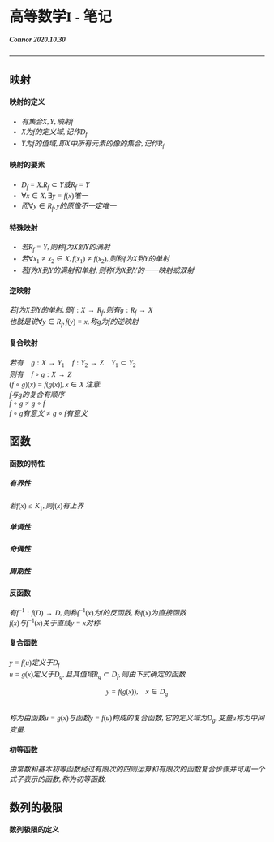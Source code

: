 # <font face="宋体">高等数学I - 笔记
##### Connor 2020.10.30
---
## 映射
#### 映射的定义
* $有集合X,Y,映射f$
* $X为f的定义域,记作D_f$
* $Y为f的值域,即X中所有元素的像的集合,记作R_f$
#### 映射的要素
* $D_f = X$,$R_f \subset Y 或 R_f = Y$
* $\forall x \in X, \exists y=f(x)唯一$
* $而\forall y \in R_f, y的原像不一定唯一$
#### 特殊映射
* $若R_f = Y,则称f为X到Y的满射$
* $若\forall x_1\ne x_2 \in X,f(x_1)\ne f(x_2),则称f为X到Y的单射$
* $若f为X到Y的满射和单射,则称f为X到Y的一一映射或双射$
#### 逆映射
$若f为X到Y的单射,即f:X\to R_f,则有g:R_f\to X$<br>$也就是说\forall y\in R_f,f(y) = x,称g为f的逆映射$
#### 复合映射
$若有\quad g:X\to Y_1\quad f:Y_2\to Z\quad Y_1\subset Y_2\quad$<br>$则有\quad f\circ g:X\to Z$<br>$(f\circ g)(x) = f(g(x)),x\in X$
$注意:$<br>$f与g的复合有顺序$<br>$f\circ g \ne g \circ f$<br>$f \circ g有意义 \ne g \circ f有意义$

## 函数
#### 函数的特性
##### 有界性
$若f(x)\leq K_1,则f(x)有上界$
##### 单调性
##### 奇偶性
##### 周期性
#### 反函数
$有f^{-1}:f(D)\to D,则称f^{-1}(x)为f的反函数,称f(x)为直接函数$<br>$f(x)与f^{-1}(x)关于直线y=x对称$
#### 复合函数
$y=f(u)定义于D_f$<br>$u=g(x)定义于D_g,且其值域R_g \subset D_f,则由下式确定的函数$<br><p align='center'>$y = f(g(x)),\quad x \in D_g$</p><br>$称为由函数u=g(x)与函数y=f(u)构成的复合函数,它的定义域为D_g,变量u称为中间变量.$
#### 初等函数
$由常数和基本初等函数经过有限次的四则运算和有限次的函数复合步骤并可用一个式子表示的函数,称为初等函数.$

## 数列的极限
#### 数列极限的定义


